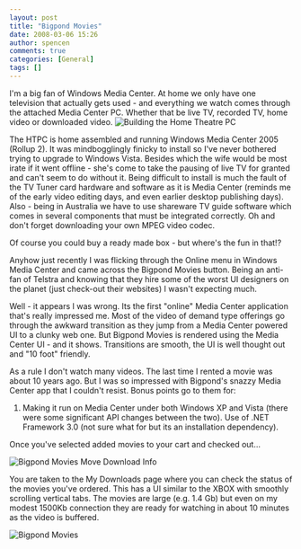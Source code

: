 ```yaml
---
layout: post
title: "Bigpond Movies"
date: 2008-03-06 15:26
author: spencen
comments: true
categories: [General]
tags: []
---
```



I'm a big fan of Windows Media Center. At home we only have one television that actually gets used - and everything we watch comes through the attached Media Center PC. Whether that be live TV, recorded TV, home video or downloaded video. ![Building the Home Theatre PC](http://blog.spencen.com/images/83489-72989/DSC04682_1.jpg)
 

The HTPC is home assembled and running Windows Media Center 2005 (Rollup 2). It was mindbogglingly finicky to install so I've never bothered trying to upgrade to Windows Vista. Besides which the wife would be most irate if it went offline - she's come to take the pausing of live TV for granted and can't seem to do without it. Being difficult to install is much the fault of the TV Tuner card hardware and software as it is Media Center (reminds me of the early video editing days, and even earlier desktop publishing days). Also - being in Australia we have to use shareware TV guide software which comes in several components that must be integrated correctly. Oh and don't forget downloading your own MPEG video codec. 
 

Of course you could buy a ready made box - but where's the fun in that!?
 

Anyhow just recently I was flicking through the Online menu in Windows Media Center and came across the Bigpond Movies button. Being an anti-fan of Telstra and knowing that they hire some of the worst UI designers on the planet (just check-out their websites) I wasn't expecting much.
 

Well - it appears I was wrong. Its the first "online" Media Center application that's really impressed me. Most of the video of demand type offerings go through the awkward transition as they jump from a Media Center powered UI to a clunky web one. But Bigpond Movies is rendered using the Media Center UI - and it shows. Transitions are smooth, the UI is well thought out and "10 foot" friendly. 
 

As a rule I don't watch many videos. The last time I rented a movie was about 10 years ago. But I was so impressed with Bigpond's snazzy Media Center app that I couldn't resist. Bonus points go to them for:
 

1.  Making it run on Media Center under both Windows XP and Vista (there were some significant API changes between the two).  Use of .NET Framework 3.0 (not sure what for but its an installation dependency). 

Once you've selected added movies to your cart and checked out...
 

![Bigpond Movies Move Download Info](http://blog.spencen.com/images/83489-72989/Bigpond%20Movies%20Move%20Download%20Info_3.png)
 

You are taken to the My Downloads page where you can check the status of the movies you've ordered. This has a UI similar to the XBOX with smoothly scrolling vertical tabs. The movies are large (e.g. 1.4 Gb) but even on my modest 1500Kb connection they are ready for watching in about 10 minutes as the video is buffered.
 

![Bigpond Movies](http://blog.spencen.com/images/83489-72989/Bigpond%20Movies_3.png)


